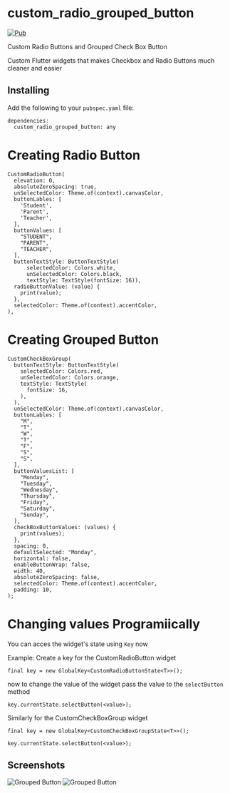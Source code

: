 # custom_radio_grouped_button

[![Pub](https://img.shields.io/pub/v/custom_radio_grouped_button)](https://pub.dartlang.org/packages/custom_radio_grouped_button)

Custom Radio Buttons and Grouped Check Box Button

Custom Flutter widgets that makes Checkbox and Radio Buttons much cleaner and easier

## Installing

Add the following to your `pubspec.yaml` file:

    dependencies:
      custom_radio_grouped_button: any

# Creating Radio Button

    CustomRadioButton(
      elevation: 0,
      absoluteZeroSpacing: true,
      unSelectedColor: Theme.of(context).canvasColor,
      buttonLables: [
        'Student',
        'Parent',
        'Teacher',
      ],
      buttonValues: [
        "STUDENT",
        "PARENT",
        "TEACHER",
      ],
      buttonTextStyle: ButtonTextStyle(
          selectedColor: Colors.white,
          unSelectedColor: Colors.black,
          textStyle: TextStyle(fontSize: 16)),
      radioButtonValue: (value) {
        print(value);
      },
      selectedColor: Theme.of(context).accentColor,
    ),

# Creating Grouped Button


    CustomCheckBoxGroup(
      buttonTextStyle: ButtonTextStyle(
        selectedColor: Colors.red,
        unSelectedColor: Colors.orange,
        textStyle: TextStyle(
          fontSize: 16,
        ),
      ),
      unSelectedColor: Theme.of(context).canvasColor,
      buttonLables: [
        "M",
        "T",
        "W",
        "T",
        "F",
        "S",
        "S",
      ],
      buttonValuesList: [
        "Monday",
        "Tuesday",
        "Wednesday",
        "Thursday",
        "Friday",
        "Saturday",
        "Sunday",
      ],
      checkBoxButtonValues: (values) {
        print(values);
      },
      spacing: 0,
      defaultSelected: "Monday",
      horizontal: false,
      enableButtonWrap: false,
      width: 40,
      absoluteZeroSpacing: false,
      selectedColor: Theme.of(context).accentColor,
      padding: 10, 
    );

# Changing values Programiically

You can acces the widget's state using `Key` now

Example: Create a key for the CustomRadioButton widget

    final key = new GlobalKey<CustomRadioButtonState<T>>();

now to change the value of the widget pass the value to the `selectButton` method

    key.currentState.selectButton(<value>);

Similarly for the CustomCheckBoxGroup widget

    final key = new GlobalKey<CustomCheckBoxGroupState<T>>();

    key.currentState.selectButton(<value>);

## Screenshots

<img src="https://github.com/ketanchoyal/custom_radio_grouped_button/raw/dev/ScreenShots/GroupButton.gif" alt="Grouped Button"/>

<img src="https://github.com/ketanchoyal/custom_radio_grouped_button/raw/dev/ScreenShots/RadioButton.gif" alt="Grouped Button"/>
